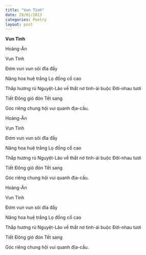 ```yaml
---
title: "Vun Tình"
date: 28/01/2013
categories: Poetry
layout: post
---
```


**Vun Tình**

Hoàng-Ân

Vun Tình


Đơm vun vun sôi
đĩa đầy

Nâng hoa huệ
trắng
Lọ đồng cổ cao

Thắp hương
rủ Nguyệt-Lão
về
thắt nơ tình-ái
buộc Đời-nhau
tươi

Tiết Đông
gió đón
Tết sang

Góc riêng
chung
hội vui
quanh địa-cầu.

Hoàng-Ân

Vun Tình


Đơm vun vun sôi
đĩa đầy

Nâng hoa huệ
trắng
Lọ đồng cổ cao

Thắp hương
rủ Nguyệt-Lão
về
thắt nơ tình-ái
buộc Đời-nhau
tươi

Tiết Đông
gió đón
Tết sang

Góc riêng
chung
hội vui
quanh địa-cầu.

Hoàng-Ân

Vun Tình


Đơm vun vun sôi
đĩa đầy

Nâng hoa huệ
trắng
Lọ đồng cổ cao

Thắp hương
rủ Nguyệt-Lão
về
thắt nơ tình-ái
buộc Đời-nhau
tươi

Tiết Đông
gió đón
Tết sang

Góc riêng
chung
hội vui
quanh địa-cầu.
